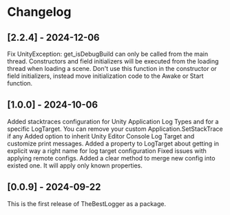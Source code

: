 # Changelog

## [2.2.4] - 2024-12-06
Fix
UnityException: get_isDebugBuild can only be called from the main thread.
Constructors and field initializers will be executed from the loading thread when loading a scene.
Don't use this function in the constructor or field initializers, instead move initialization code to the Awake or Start function.

## [1.0.0] - 2024-10-06
Added stacktraces configuration for Unity Application Log Types and for a specific LogTarget. You can remove your custom Application.SetStackTrace if any
Added option to inherit Unity Editor Console Log Target and customize print messages.
Added a property to LogTarget about getting in explicit way a right name for log target configuration
Fixed issues with applying remote configs. Added a clear method to merge new config into existed one. It will apply only known properties.

## [0.0.9] - 2024-09-22
This is the first release of TheBestLogger as a package.
